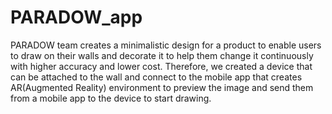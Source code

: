 # PARADOW_app
PARADOW team creates a minimalistic design for a product to enable users to draw on their walls 
and decorate it to help them change it continuously with higher accuracy and lower cost.
Therefore, we created a device that can be attached to the wall 
and connect to the mobile app that creates AR(Augmented Reality) environment 
to preview the image and send them from a mobile app to the device to start drawing.
